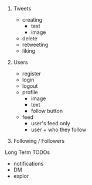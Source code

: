 1. Tweets
    - creating
        - text
        - image
    - delete
    - retweeting
    - liking

2. Users
    - register
    - login
    - logout
    - profile 
        - image
        - text
        - follow button
    - feed 
        - user's feed only
        - user + who they follow

3. Following / Followers


Long Term TODOs
- notifications
- DM
- explor